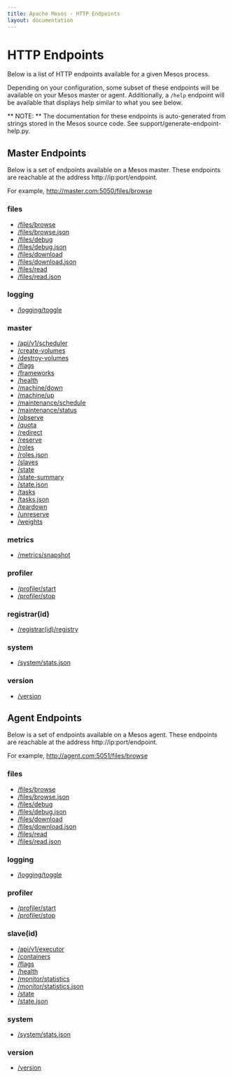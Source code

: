 ```yaml
---
title: Apache Mesos - HTTP Endpoints
layout: documentation
---
```

<!--- This is an automatically generated file. DO NOT EDIT! --->

# HTTP Endpoints #

Below is a list of HTTP endpoints available for a given Mesos process.

Depending on your configuration, some subset of these endpoints will
be available on your Mesos master or agent. Additionally, a `/help`
endpoint will be available that displays help similar to what you see
below.

** NOTE: ** The documentation for these endpoints is auto-generated
from strings stored in the Mesos source code. See
support/generate-endpoint-help.py.

## Master Endpoints ##

Below is a set of endpoints available on a Mesos master. These
endpoints are reachable at the address http://ip:port/endpoint.

For example, http://master.com:5050/files/browse

### files ###
* [/files/browse](files/browse.md)
* [/files/browse.json](files/browse.json.md)
* [/files/debug](files/debug.md)
* [/files/debug.json](files/debug.json.md)
* [/files/download](files/download.md)
* [/files/download.json](files/download.json.md)
* [/files/read](files/read.md)
* [/files/read.json](files/read.json.md)

### logging ###
* [/logging/toggle](logging/toggle.md)

### master ###
* [/api/v1/scheduler](master/api/v1/scheduler.md)
* [/create-volumes](master/create-volumes.md)
* [/destroy-volumes](master/destroy-volumes.md)
* [/flags](master/flags.md)
* [/frameworks](master/frameworks.md)
* [/health](master/health.md)
* [/machine/down](master/machine/down.md)
* [/machine/up](master/machine/up.md)
* [/maintenance/schedule](master/maintenance/schedule.md)
* [/maintenance/status](master/maintenance/status.md)
* [/observe](master/observe.md)
* [/quota](master/quota.md)
* [/redirect](master/redirect.md)
* [/reserve](master/reserve.md)
* [/roles](master/roles.md)
* [/roles.json](master/roles.json.md)
* [/slaves](master/slaves.md)
* [/state](master/state.md)
* [/state-summary](master/state-summary.md)
* [/state.json](master/state.json.md)
* [/tasks](master/tasks.md)
* [/tasks.json](master/tasks.json.md)
* [/teardown](master/teardown.md)
* [/unreserve](master/unreserve.md)
* [/weights](master/weights.md)

### metrics ###
* [/metrics/snapshot](metrics/snapshot.md)

### profiler ###
* [/profiler/start](profiler/start.md)
* [/profiler/stop](profiler/stop.md)

### registrar(id) ###
* [/registrar(id)/registry](registrar/registry.md)

### system ###
* [/system/stats.json](system/stats.json.md)

### version ###
* [/version](version.md)

## Agent Endpoints ##

Below is a set of endpoints available on a Mesos agent. These
endpoints are reachable at the address http://ip:port/endpoint.

For example, http://agent.com:5051/files/browse

### files ###
* [/files/browse](files/browse.md)
* [/files/browse.json](files/browse.json.md)
* [/files/debug](files/debug.md)
* [/files/debug.json](files/debug.json.md)
* [/files/download](files/download.md)
* [/files/download.json](files/download.json.md)
* [/files/read](files/read.md)
* [/files/read.json](files/read.json.md)

### logging ###
* [/logging/toggle](logging/toggle.md)

### profiler ###
* [/profiler/start](profiler/start.md)
* [/profiler/stop](profiler/stop.md)

### slave(id) ###
* [/api/v1/executor](slave/api/v1/executor.md)
* [/containers](slave/containers.md)
* [/flags](slave/flags.md)
* [/health](slave/health.md)
* [/monitor/statistics](slave/monitor/statistics.md)
* [/monitor/statistics.json](slave/monitor/statistics.json.md)
* [/state](slave/state.md)
* [/state.json](slave/state.json.md)

### system ###
* [/system/stats.json](system/stats.json.md)

### version ###
* [/version](version.md)